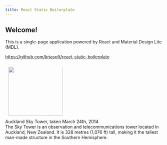 ```yaml
---
title: React Static Boilerplate
---
```


## Welcome!

This is a single-page application powered by React and Material Design Lite (MDL).

https://github.com/kriasoft/react-static-boilerplate

<div class="mdl-card mdl-shadow--4dp">
  <div class="mdl-card__media mdl-js-ripple-effect"><img src="skytower.jpg" width="173" height="157" border="0"
   alt="" style="padding:10px;">
  </div>
  <div class="mdl-card__supporting-text">
    Auckland Sky Tower, taken March 24th, 2014
  </div>
  <div class="mdl-card__supporting-text">
  The Sky Tower is an observation and telecommunications tower located in Auckland,
  New Zealand. It is 328 metres (1,076 ft) tall, making it the tallest man-made structure
  in the Southern Hemisphere.
  </div>
</div>
